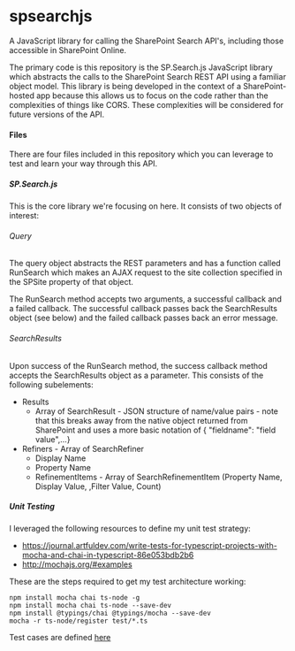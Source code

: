 # spsearchjs
A JavaScript library for calling the SharePoint Search API's, including those accessible in SharePoint Online.

The primary code is this repository is the SP.Search.js JavaScript library which abstracts the calls to the SharePoint Search REST API using a familiar object model. This library is being developed in the context of a SharePoint-hosted app because this allows us to focus on the code rather than the complexities of things like CORS. These complexities will be considered for future versions of the API.

#### Files
There are four files included in this repository which you can leverage to test and learn your way through this API.
##### SP.Search.js
This is the core library we're focusing on here. It consists of two objects of interest:
###### Query
The query object abstracts the REST parameters and has a function called RunSearch which makes an AJAX request to the site collection specified in the SPSite property of that object.

The RunSearch method accepts two arguments, a successful callback and a failed callback. The successful callback passes back the SearchResults object (see below) and the failed callback passes back an error message.
###### SearchResults
Upon success of the RunSearch method, the success callback method accepts the SearchResults object as a parameter. This consists of the following subelements:
* Results
  * Array of SearchResult - JSON structure of name/value pairs - note that this breaks away from the native object returned from SharePoint and uses a more basic notation of { "fieldname": "field value",...}
* Refiners - Array of SearchRefiner 
  * Display Name
  * Property Name
  * RefinementItems - Array of SearchRefinementItem (Property Name, Display Value, ,Filter Value, Count)


##### Unit Testing
I leveraged the following resources to define my unit test strategy: 
* https://journal.artfuldev.com/write-tests-for-typescript-projects-with-mocha-and-chai-in-typescript-86e053bdb2b6
* http://mochajs.org/#examples

These are the steps required to get my test architecture working:
``` DOS .bat
npm install mocha chai ts-node -g
npm install mocha chai ts-node --save-dev
npm install @typings/chai @typings/mocha --save-dev
mocha -r ts-node/register test/*.ts
```

Test cases are defined [here](UNITTESTS.md "Unit Test Descriptions")

